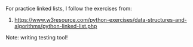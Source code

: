 For practice linked lists, I follow the exercises from:
1. https://www.w3resource.com/python-exercises/data-structures-and-algorithms/python-linked-list.php

Note: writing testing tool!